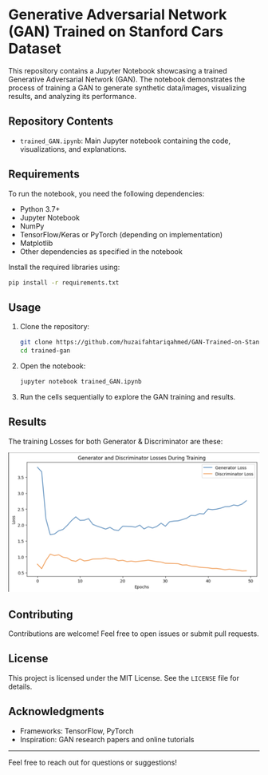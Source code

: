 # Generative Adversarial Network (GAN) Trained on Stanford Cars Dataset

This repository contains a Jupyter Notebook showcasing a trained Generative Adversarial Network (GAN). The notebook demonstrates the process of training a GAN to generate synthetic data/images, visualizing results, and analyzing its performance.

## Repository Contents

- `trained_GAN.ipynb`: Main Jupyter notebook containing the code, visualizations, and explanations.

## Requirements

To run the notebook, you need the following dependencies:

- Python 3.7+
- Jupyter Notebook
- NumPy
- TensorFlow/Keras or PyTorch (depending on implementation)
- Matplotlib
- Other dependencies as specified in the notebook

Install the required libraries using:

```bash
pip install -r requirements.txt
```

## Usage

1. Clone the repository:

   ```bash
   git clone https://github.com/huzaifahtariqahmed/GAN-Trained-on-Stanford-Cars-Dataset.git
   cd trained-gan
   ```

2. Open the notebook:

   ```bash
   jupyter notebook trained_GAN.ipynb
   ```

3. Run the cells sequentially to explore the GAN training and results.

## Results

The training Losses for both Generator & Discriminator are these:

![losses](https://github.com/huzaifahtariqahmed/GAN-Trained-on-Stanford-Cars-Dataset/blob/main/Images/losses.png)

## Contributing

Contributions are welcome! Feel free to open issues or submit pull requests.

## License

This project is licensed under the MIT License. See the `LICENSE` file for details.

## Acknowledgments

- Frameworks: TensorFlow, PyTorch
- Inspiration: GAN research papers and online tutorials

---

Feel free to reach out for questions or suggestions!

